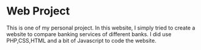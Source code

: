 # Web Project
This is one of my personal project. In this website, I simply tried to create a website to compare banking services of different
banks. I did use PHP,CSS,HTML and a bit of Javascript to code the website.
